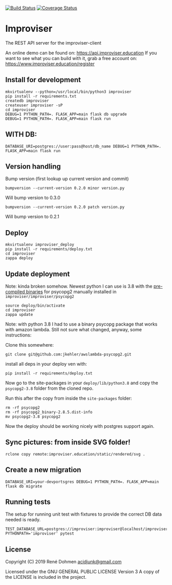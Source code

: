 [![Build Status](https://travis-ci.com/acidjunk/improviser.svg?branch=master)](https://travis-ci.com/acidjunk/improviser) 
[![Coverage Status](https://coveralls.io/repos/github/acidjunk/improviser/badge.svg?branch=master)](https://coveralls.io/github/acidjunk/improviser?branch=master)

# Improviser

The REST API server for the improviser-client

An online demo can be found on: https://api.improviser.education
If you want to see what you can build with it, grab a free account on: https://www.improviser.education/register

## Install for development

    mkvirtualenv --python=/usr/local/bin/python3 improviser
    pip install -r requirements.txt
    createdb improviser
    createuser improviser -sP
    cd improviser
    DEBUG=1 PYTHON_PATH=. FLASK_APP=main flask db upgrade
    DEBUG=1 PYTHON_PATH=. FLASK_APP=main flask run

## WITH DB:

    DATABASE_URI=postgres://user:pass@host/db_name DEBUG=1 PYTHON_PATH=. FLASK_APP=main flask run

## Version handling

Bump version (first lookup up current version and commit)

    bumpversion --current-version 0.2.0 minor version.py

Will bump version to 0.3.0

    bumpversion --current-version 0.2.0 patch version.py

Will bump version to 0.2.1

## Deploy
```
mkvirtualenv improviser_deploy
pip install -r requirements/deploy.txt
cd improviser
zappa deploy
```

## Update deployment


Note: kinda broken somehow. Newest python I can use is 3.8 with the [pre-compiled binaries](https://github.com/jkehler/awslambda-psycopg2/tree/master/psycopg2-3.8) for psycopg2 manually installed in `improviser/improviser/psycopg2`

```
source deploy/bin/activate
cd improviser
zappa update
```

Note: with python 3.8 I had to use a binary psycopg package that works with amazon lambda. Still not sure what changed, anyway, some instructions:

Clone this somewhere:

`git clone git@github.com:jkehler/awslambda-psycopg2.git`

install all deps in your deploy ven with: 

`pip install -r requirements/deploy.txt`

Now go to the site-packages in your `deploy/lib/python3.8` and copy the `psycopg2-3.8` folder from the cloned repo.

Run this after the copy from inside the `site-packages` folder:

```
rm -rf psycopg2
rm -rf psycopg2_binary-2.8.5.dist-info
mv psycopg2-3.8 psycopg2
```

Now the deploy should be working nicely with postgres support again.

## Sync pictures: from inside SVG folder!
```
rclone copy remote:improviser.education/static/rendered/svg .
```

## Create a new migration

    DATABASE_URI=your-devportsgres DEBUG=1 PYTHON_PATH=. FLASK_APP=main flask db migrate

## Running tests

The setup for running unit test with fixtures to provide the correct DB data needed is ready.

```
TEST_DATABASE_URL=postgres://improviser:improviser@localhost/improviser_test PYTHONPATH='improviser' pytest
```

## License
Copyright (C) 2019 René Dohmen <acidjunk@gmail.com>

Licensed under the GNU GENERAL PUBLIC LICENSE Version 3
A copy of the LICENSE is included in the project.
